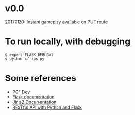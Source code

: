 # v0.0
20170120: Instant gameplay available on PUT route

# To run locally, with debugging
    $ export FLASK_DEBUG=1
    $ python cf-rps.py

# Some references
* [PCF Dev](http://pivotal.io/pcf-dev)
* [Flask documentation](http://flask.pocoo.org/docs/latest/)
* [Jinja2 Documentation](http://jinja.pocoo.org/docs)
* [RESTful API with Python and Flask](https://blog.miguelgrinberg.com/post/designing-a-restful-api-with-python-and-flask)
